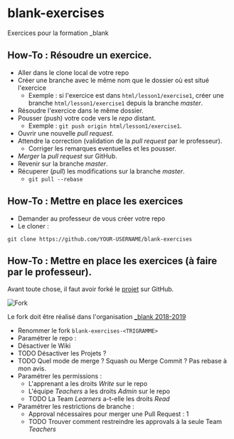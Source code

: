 # blank-exercises

Exercices pour la formation _blank

## How-To : Résoudre un exercice.
- Aller dans le clone local de votre repo
- Créer une branche avec le même nom que le dossier où est situé l'exercice
    - Exemple : si l'exercice est dans `html/lesson1/exercise1`, créer une branche `html/lesson1/exercise1` depuis la branche _master_.
- Résoudre l'exercice dans le même dossier.
- Pousser (push) votre code vers le _repo_ distant.
    - Exemple : `git push origin html/lesson1/exercise1`.
- Ouvrir une nouvelle _pull request_.
- Attendre la correction (validation de la _pull request_ par le professeur).
    - Corriger les remarques eventuelles et les pousser.
- _Merger_ la _pull request_ sur GitHub.
- Revenir sur la branche _master_.
- Récuperer (_pull_) les modifications sur la branche _master_.
    - `git pull --rebase`
    
## How-To : Mettre en place les exercices
- Demander au professeur de vous créer votre repo
- Le cloner :

```
git clone https://github.com/YOUR-USERNAME/blank-exercises
```

## How-To : Mettre en place les exercices (à faire par le professeur).

Avant toute chose, il faut avoir forké le [projet](https://github.com/blank-project/blank-exercises) sur GitHub.

![Fork](https://help.github.com/assets/images/help/repository/fork_button.jpg)

Le fork doit être réalisé dans l'organisation [\_blank 2018-2019](https://github.com/blank-4)

- Renommer le fork `blank-exercises-<TRIGRAMME>`
- Paramétrer le repo :
 - Désactiver le Wiki
 - TODO Désactiver les Projets ?
 - TODO Quel mode de merge ? Squash ou Merge Commit ? Pas rebase à mon avis.
- Paramétrer les permissions :
  - L'apprenant a les droits *Write* sur le repo
  - L'équipe *Teachers* a les droits *Admin* sur le repo
  - TODO La Team *Learners* a-t-elle les droits *Read*
 - Paramétrer les restrictions de branche :
   - Approval nécessaires pour merger une Pull Request : 1
   - TODO Trouver comment restreindre les approvals à la seule Team *Teachers*

